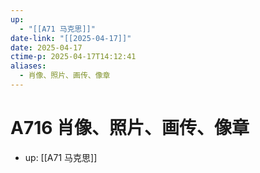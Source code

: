 ```yaml
---
up:
  - "[[A71 马克思]]"
date-link: "[[2025-04-17]]"
date: 2025-04-17
ctime-p: 2025-04-17T14:12:41
aliases:
  - 肖像、照片、画传、像章
---
```


# A716 肖像、照片、画传、像章

- up: [[A71 马克思]]
